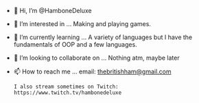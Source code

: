 - 👋 Hi, I’m @HamboneDeluxe
- 👀 I’m interested in ...
      Making and playing games. 
- 🌱 I’m currently learning ...
      A variety of languages but I have the fundamentals of OOP and a few languages.
- 💞️ I’m looking to collaborate on ...
      Nothing atm, maybe later
- 📫 How to reach me ...
      email: thebritishham@gmail.com
      
      I also stream sometimes on Twitch:
      https://www.twitch.tv/hambonedeluxe
